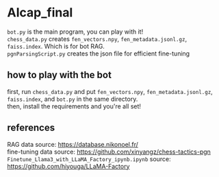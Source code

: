 # AIcap_final  
`bot.py` is the main program, you can play with it!  
`chess_data.py` creates `fen_vectors.npy`, `fen_metadata.jsonl.gz`, `faiss.index`. Which is for bot RAG.  
`pgnParsingScript.py` creates the json file for efficient fine-tuning
## how to play with the bot
first, run `chess_data.py` and put `fen_vectors.npy`, `fen_metadata.jsonl.gz`, `faiss.index`, and `bot.py` in the same directory.  
then, install the requirements and you're all set!
## references
RAG data source: https://database.nikonoel.fr/  
fine-tuning data source: https://github.com/xinyangz/chess-tactics-pgn  
`Finetune_Llama3_with_LLaMA_Factory_ipynb.ipynb` source: https://github.com/hiyouga/LLaMA-Factory  
